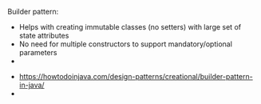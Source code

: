 Builder pattern:

- Helps with creating immutable classes (no setters) with large set of state attributes 
- No need for multiple constructors to support mandatory/optional parameters
- 

* https://howtodoinjava.com/design-patterns/creational/builder-pattern-in-java/
* 
